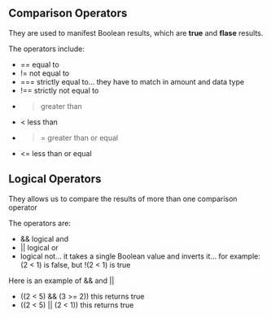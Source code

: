 ## Comparison Operators

They are used to manifest Boolean results, which are **true** and **flase** results.

The operators include:
- == equal to
- != not equal to
- === strictly equal to... they have to match in amount and data type
- !== strictly not equal to
- > greater than
- < less than
- >= greater than or equal
- <= less than or equal

## Logical Operators

They allows us to compare the results of more than one comparison operator

The operators are:
- && logical and
- || logical or
- logical not... it takes a single Boolean value and inverts it... for example: (2 < 1) is false, but !(2 < 1) is true

Here is an example of && and ||
- ((2 < 5) && (3 >= 2)) this returns true
- ((2 < 5) || (2 < 1)) this returns true
